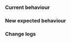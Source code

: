 ### Current behaviour
<!-- Describe the code you are going to change and its behaviour -->

### New expected behaviour
<!-- Describe the new code and its expected behaviour -->

### Change logs

<!-- #### Added -->
<!-- Edit these points below to describe the new features added with this PR -->
<!-- - Feature 1 -->
<!-- - Feature 2 -->


<!-- #### Changed -->
<!-- Edit these points below to describe the changes made in existing functionality with this PR -->
<!-- - Change 1 -->
<!-- - Change 1 -->


<!-- #### Fixed -->
<!-- Edit these points below to describe the bug fixes made with this PR -->
<!-- - Bug 1 -->


<!-- #### Removed -->
<!-- Edit these points below to describe the removed features with this PR -->
<!-- - Deprecated feature 1 -->